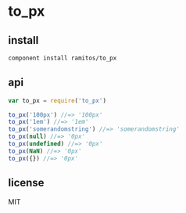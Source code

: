 # to_px

## install

```bash
component install ramitos/to_px
```

## api

```js
var to_px = require('to_px')

to_px('100px') //=> '100px'
to_px('1em') //=> '1em'
to_px('somerandomstring') //=> 'somerandomstring'
to_px(null) //=> '0px'
to_px(undefined) //=> '0px'
to_px(NaN) //=> '0px'
to_px({}) //=> '0px'
```

## license

MIT